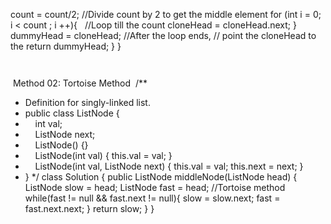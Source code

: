 count = count/2;  //Divide count by 2 to get the middle element
for (int i = 0; i < count ; i ++){   //Loop till the count
cloneHead = cloneHead.next;
}
dummyHead = cloneHead;  //After the loop ends,
// point the cloneHead to the
return dummyHead;
}
}
```
​
```
​
Method 02: Tortoise Method
​
/**
* Definition for singly-linked list.
* public class ListNode {
*     int val;
*     ListNode next;
*     ListNode() {}
*     ListNode(int val) { this.val = val; }
*     ListNode(int val, ListNode next) { this.val = val; this.next = next; }
* }
*/
class Solution {
public ListNode middleNode(ListNode head) {
ListNode slow = head;
ListNode fast = head;
//Tortoise method
while(fast != null && fast.next != null){
slow = slow.next;
fast = fast.next.next;
}
return slow;
}
}
```